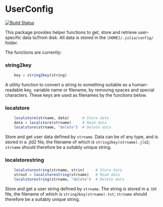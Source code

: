 # UserConfig

[![Build Status](https://github.com/ojwoodford/UserConfig.jl/actions/workflows/CI.yml/badge.svg?branch=main)](https://github.com/ojwoodford/UserConfig.jl/actions/workflows/CI.yml?query=branch%3Amain)

This package provides helper functions to get, store and retrieve user-specific data to/from disk. All data is stored in the `[HOME]/.julia/config/` folder.

The functions are currently:
### string2key
```julia
    key = string2key(string)
```
A utility function to convert a string to something suitable as a human-readable key, variable name or filename, by removing spaces and special characters. These keys are used as filenames by the functions below.

### localstore
```julia
    localstore(strname, data)      # Store data
    data = localstore(strname)     # Read data
    localstore(strname, "delete")  # Delete data
```
Store and get user data defined by `strname`. Data can be of any type, and is stored in a .jld2 file, the filename of which is `string2key(strname).jld2`; `strname` should therefore be a suitably unique string.

### localstorestring
```julia
    localstorestring(strname, strin)     # Store data
    strout = localstorestring(strname)   # Read data
    localstorestring(strname, "delete")  # Delete data
```
Store and get a user string defined by `strname`. The string is stored in a .txt file, the filename of which is `string2key(strname).txt`; `strname` should therefore be a suitably unique string.


